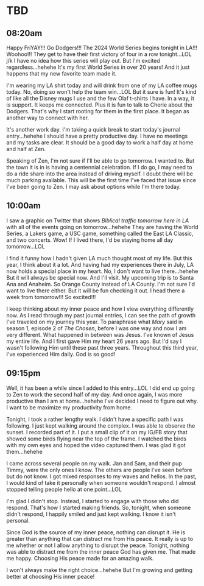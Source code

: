 # TBD

## 08:20am

Happy FriYAY!!! Go Dodgers!!! The 2024 World Series begins tonight in LA!!! Woohoo!!! They get to have their first victory of four in a row tonight...LOL j/k I have no idea how this series will play out. But I'm excited regardless...hehehe It's my first World Series in over 20 years! And it just happens that my new favorite team made it.

I'm wearing my LA shirt today and will drink from one of my LA coffee mugs today. No, doing so won't help the team win...LOL But it sure is fun! It's kind of like all the Disney mugs I use and the few Olaf t-shirts I have. In a way, it is support. It keeps me connected. Plus it is fun to talk to Cherie about the Dodgers. That's why I start rooting for them in the first place. It began as another way to connect with her.

It's another work day. I'm taking a quick break to start today's journal entry...hehehe I should have a pretty productive day. I have no meetings and my tasks are clear. It should be a good day to work a half day at home and half at Zen.

Speaking of Zen, I'm not sure if I'll be able to go tomorrow. I wanted to. But the town it is in is having a centennial celebration. If I do go, I may need to do a ride share into the area instead of driving myself. I doubt there will be much parking available. This will be the first time I've faced that issue since I've been going to Zen. I may ask about options while I'm there today.

## 10:00am

I saw a graphic on Twitter that shows *Biblical traffic tomorrow here in LA* with all of the events going on tomorrow...hehehe They are having the World Series, a Lakers game, a USC game, something called the East LA Classic, and two concerts. Wow! If I lived there, I'd be staying home all day tomorrow...LOL

I find it funny how I hadn't given LA much thought most of my life. But this year, I think about it a lot. And having had my experiences there in July, LA now holds a special place in my heart. No, I don't want to live there...hehehe But it will always be special now. And I'll visit. My upcoming trip is to Santa Ana and Anaheim. So Orange County instead of LA County. I'm not sure I'd want to live there either. But it will be fun checking it out. I head there a week from tomorrow!!! So excited!!!

I keep thinking about my inner peace and how I view everything differently now. As I read through my past journal entries, I can see the path of growth I've traveled on my journey this year. To paraphrase what *Mary* said in season 1, episode 2 of *The Chosen*, before I was one way and now I am very different. What happened in between was Jesus. I've known of Jesus my entire life. And I first gave Him my heart 26 years ago. But I'd say I wasn't following Him until these past three years. Throughout this third year, I've experienced Him daily. God is so good!

## 09:15pm

Well, it has been a while since I added to this entry...LOL I did end up going to Zen to work the second half of my day. And once again, I was more productive than I am at home...hehehe I've decided I need to figure out why. I want to be maximize my productivity from home.

Tonight, I took a rather lengthy walk. I didn't have a specific path I was following. I just kept walking around the complex. I was able to observe the sunset. I recorded part of it. I put a small clip of it on my IG/FB story that showed some birds flying near the top of the frame. I watched the birds with my own eyes and hoped the video captured them. I was glad it got them...hehehe

I came across several people on my walk. Jan and Sam, and their pup Timmy, were the only ones I know. The others are people I've seen before but do not know. I got mixed responses to my waves and hellos. In the past, I would kind of take it personally when someone wouldn't respond. I almost stopped telling people hello at one point...LOL

I'm glad I didn't stop. Instead, I started to engage with those who did respond. That's how I started making friends. So, tonight, when someone didn't respond, I happily smiled and just kept walking. I know it isn't personal.

Since God is the source of my inner peace, nothing can disrupt it. He is greater than anything that can distract me from His peace. It really is up to me whether or not I allow anything to disrupt the peace. Tonight, nothing was able to distract me from the inner peace God has given me. That made me happy. Choosing His peace made for an amazing walk.

I won't always make the right choice...hehehe But I'm growing and getting better at choosing His inner peace!

